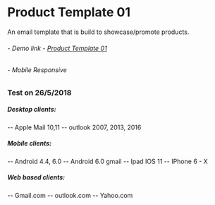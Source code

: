 # **Product Template 01**

An email template that is build to showcase/promote products.

###### - Demo link - [Product Template 01](https://demo.peterwebdev.com/product_Template_01/)

###### - Mobile Responsive 

### Test on 26/5/2018
##### Desktop clients:
-- Apple Mail 10,11
-- outlook 2007, 2013, 2016
##### Mobile clients:
-- Android 4.4, 6.0
-- Android 6.0 gmail
-- Ipad IOS 11
-- IPhone 6 - X
##### Web based clients:
-- Gmail.com
-- outlook.com
-- Yahoo.com

